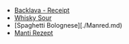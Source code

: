 - [Backlava - Receipt](./Mansour.md)
- [Whisky Sour](./andre.md)
- [Spaghetti Bolognese][./Manred.md)
- [Manti Rezept](./dursel.md)

